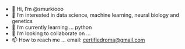 - 👋 Hi, I’m @smurkiooo 
- 👀 I’m interested in data science, machine learning, neural biology and genetics
- 🌱 I’m currently learning ... python 
- 💞️ I’m looking to collaborate on ...
- 📫 How to reach me ... email: certifiedroma@gmail.com

<!---
smurkiooo/smurkiooo is a ✨ special ✨ repository because its `README.md` (this file) appears on your GitHub profile.
You can click the Preview link to take a look at your changes.
--->

